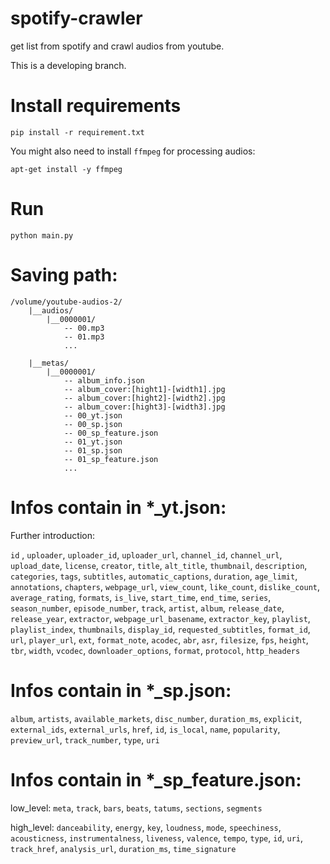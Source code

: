 # spotify-crawler

get list from spotify and crawl audios from youtube.

This is a developing branch.

# Install requirements

```
pip install -r requirement.txt
```
You might also need to install `ffmpeg` for processing audios:
```
apt-get install -y ffmpeg
```


# Run

```
python main.py
```

# Saving path:

```
/volume/youtube-audios-2/
    |__audios/
        |__0000001/
            -- 00.mp3
            -- 01.mp3
            ...

    |__metas/
        |__0000001/
            -- album_info.json
            -- album_cover:[hight1]-[width1].jpg
            -- album_cover:[hight2]-[width2].jpg
            -- album_cover:[hight3]-[width3].jpg
            -- 00_yt.json
            -- 00_sp.json
            -- 00_sp_feature.json
            -- 01_yt.json
            -- 01_sp.json
            -- 01_sp_feature.json
            ...
```



# Infos contain in *_yt.json:
Further introduction: 

`id` , `uploader`, `uploader_id`, `uploader_url`, `channel_id`, `channel_url`, `upload_date`, `license`, `creator`, `title`, `alt_title`, `thumbnail`, `description`, `categories`, `tags`, `subtitles`, `automatic_captions`, `duration`, `age_limit`, `annotations`, `chapters`, `webpage_url`, `view_count`, `like_count`, `dislike_count`, `average_rating`, `formats`, `is_live`, `start_time`, `end_time`, `series`, `season_number`, `episode_number`, `track`, `artist`, `album`, `release_date`, `release_year`, `extractor`, `webpage_url_basename`, `extractor_key`, `playlist`, `playlist_index`, `thumbnails`, `display_id`, `requested_subtitles`, `format_id`, `url`, `player_url`, `ext`, `format_note`, `acodec`, `abr`, `asr`, `filesize`, `fps`, `height`, `tbr`, `width`, `vcodec`, `downloader_options`, `format`, `protocol`, `http_headers`


# Infos contain in *_sp.json:

`album`, `artists`, `available_markets`, `disc_number`, `duration_ms`, `explicit`, `external_ids`, `external_urls`, `href`, `id`, `is_local`, `name`, `popularity`, `preview_url`, `track_number`, `type`, `uri`



# Infos contain in *_sp_feature.json:

low_level: `meta`, `track`, `bars`, `beats`, `tatums`, `sections`, `segments`


high_level: `danceability`, `energy`, `key`, `loudness`, `mode`, `speechiness`, `acousticness`, `instrumentalness`, `liveness`, `valence`, `tempo`, `type`, `id`, `uri`, `track_href`, `analysis_url`, `duration_ms`, `time_signature`

